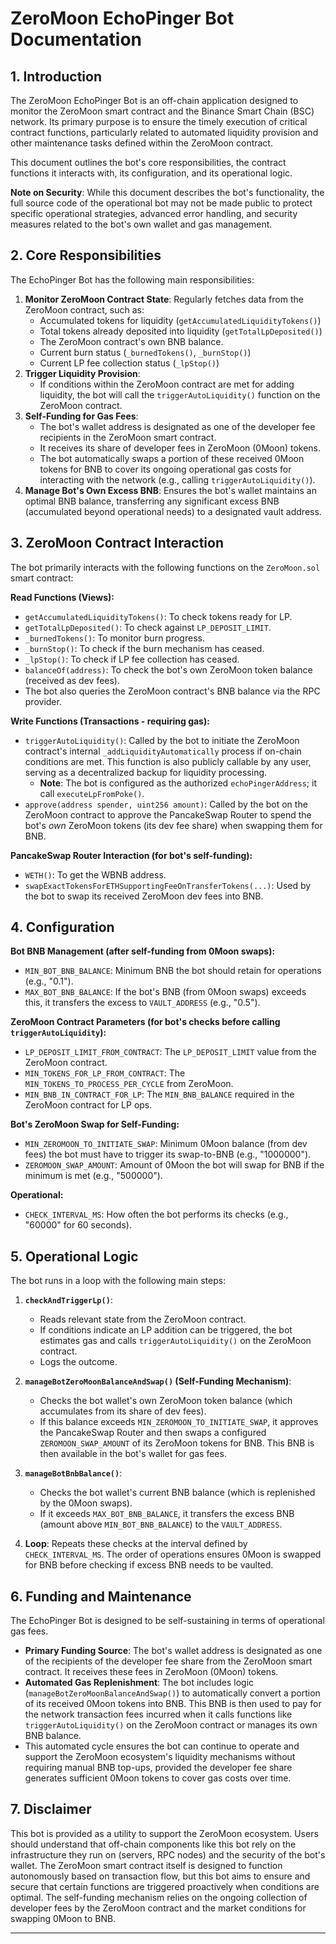 # ZeroMoon EchoPinger Bot Documentation

## 1. Introduction

The ZeroMoon EchoPinger Bot is an off-chain application designed to monitor the ZeroMoon smart contract and the Binance Smart Chain (BSC) network. Its primary purpose is to ensure the timely execution of critical contract functions, particularly related to automated liquidity provision and other maintenance tasks defined within the ZeroMoon contract.

This document outlines the bot's core responsibilities, the contract functions it interacts with, its configuration, and its operational logic.

**Note on Security**: While this document describes the bot's functionality, the full source code of the operational bot may not be made public to protect specific operational strategies, advanced error handling, and security measures related to the bot's own wallet and gas management.

## 2. Core Responsibilities

The EchoPinger Bot has the following main responsibilities:

1.  **Monitor ZeroMoon Contract State**: Regularly fetches data from the ZeroMoon contract, such as:
    *   Accumulated tokens for liquidity (`getAccumulatedLiquidityTokens()`)
    *   Total tokens already deposited into liquidity (`getTotalLpDeposited()`)
    *   The ZeroMoon contract's own BNB balance.
    *   Current burn status (`_burnedTokens()`, `_burnStop()`)
    *   Current LP fee collection status (`_lpStop()`)
2.  **Trigger Liquidity Provision**:
    *   If conditions within the ZeroMoon contract are met for adding liquidity, the bot will call the `triggerAutoLiquidity()` function on the ZeroMoon contract. 
3.  **Self-Funding for Gas Fees**:
    *   The bot's wallet address is designated as one of the developer fee recipients in the ZeroMoon smart contract.
    *   It receives its share of developer fees in ZeroMoon (0Moon) tokens.
    *   The bot automatically swaps a portion of these received 0Moon tokens for BNB to cover its ongoing operational gas costs for interacting with the network (e.g., calling `triggerAutoLiquidity()`).
4.  **Manage Bot's Own Excess BNB**: Ensures the bot's wallet maintains an optimal BNB balance, transferring any significant excess BNB (accumulated beyond operational needs) to a designated vault address.

## 3. ZeroMoon Contract Interaction

The bot primarily interacts with the following functions on the `ZeroMoon.sol` smart contract:

**Read Functions (Views):**
*   `getAccumulatedLiquidityTokens()`: To check tokens ready for LP.
*   `getTotalLpDeposited()`: To check against `LP_DEPOSIT_LIMIT`.
*   `_burnedTokens()`: To monitor burn progress.
*   `_burnStop()`: To check if the burn mechanism has ceased.
*   `_lpStop()`: To check if LP fee collection has ceased.
*   `balanceOf(address)`: To check the bot's own ZeroMoon token balance (received as dev fees).
*    The bot also queries the ZeroMoon contract's BNB balance via the RPC provider.

**Write Functions (Transactions - requiring gas):**
*   `triggerAutoLiquidity()`: Called by the bot to initiate the ZeroMoon contract's internal `_addLiquidityAutomatically` process if on-chain conditions are met. This function is also publicly callable by any user, serving as a decentralized backup for liquidity processing.
    *   **Note**: The bot is configured as the authorized `echoPingerAddress`; it call `executeLpFromPoke()`.
*   `approve(address spender, uint256 amount)`: Called by the bot on the ZeroMoon contract to approve the PancakeSwap Router to spend the bot's *own* ZeroMoon tokens (its dev fee share) when swapping them for BNB.

**PancakeSwap Router Interaction (for bot's self-funding):**
*   `WETH()`: To get the WBNB address.
*   `swapExactTokensForETHSupportingFeeOnTransferTokens(...)`: Used by the bot to swap its received ZeroMoon dev fees into BNB.

## 4. Configuration

**Bot BNB Management (after self-funding from 0Moon swaps):**
*   `MIN_BOT_BNB_BALANCE`: Minimum BNB the bot should retain for operations (e.g., "0.1").
*   `MAX_BOT_BNB_BALANCE`: If the bot's BNB (from 0Moon swaps) exceeds this, it transfers the excess to `VAULT_ADDRESS` (e.g., "0.5").

**ZeroMoon Contract Parameters (for bot's checks before calling `triggerAutoLiquidity`):**
*   `LP_DEPOSIT_LIMIT_FROM_CONTRACT`: The `LP_DEPOSIT_LIMIT` value from the ZeroMoon contract.
*   `MIN_TOKENS_FOR_LP_FROM_CONTRACT`: The `MIN_TOKENS_TO_PROCESS_PER_CYCLE` from ZeroMoon.
*   `MIN_BNB_IN_CONTRACT_FOR_LP`: The `MIN_BNB_BALANCE` required in the ZeroMoon contract for LP ops.

**Bot's ZeroMoon Swap for Self-Funding:**
*   `MIN_ZEROMOON_TO_INITIATE_SWAP`: Minimum 0Moon balance (from dev fees) the bot must have to trigger its swap-to-BNB (e.g., "1000000").
*   `ZEROMOON_SWAP_AMOUNT`: Amount of 0Moon the bot will swap for BNB if the minimum is met (e.g., "500000").

**Operational:**
*   `CHECK_INTERVAL_MS`: How often the bot performs its checks (e.g., "60000" for 60 seconds).

## 5. Operational Logic

The bot runs in a loop with the following main steps:

1.  **`checkAndTriggerLp()`**:
    *   Reads relevant state from the ZeroMoon contract.
    *   If conditions indicate an LP addition can be triggered, the bot estimates gas and calls `triggerAutoLiquidity()` on the ZeroMoon contract.
    *   Logs the outcome.

2.  **`manageBotZeroMoonBalanceAndSwap()` (Self-Funding Mechanism)**:
    *   Checks the bot wallet's own ZeroMoon token balance (which accumulates from its share of dev fees).
    *   If this balance exceeds `MIN_ZEROMOON_TO_INITIATE_SWAP`, it approves the PancakeSwap Router and then swaps a configured `ZEROMOON_SWAP_AMOUNT` of its ZeroMoon tokens for BNB. This BNB is then available in the bot's wallet for gas fees.

3.  **`manageBotBnbBalance()`**:
    *   Checks the bot wallet's current BNB balance (which is replenished by the 0Moon swaps).
    *   If it exceeds `MAX_BOT_BNB_BALANCE`, it transfers the excess BNB (amount above `MIN_BOT_BNB_BALANCE`) to the `VAULT_ADDRESS`.

4.  **Loop**: Repeats these checks at the interval defined by `CHECK_INTERVAL_MS`. The order of operations ensures 0Moon is swapped for BNB before checking if excess BNB needs to be vaulted.

## 6. Funding and Maintenance

The EchoPinger Bot is designed to be self-sustaining in terms of operational gas fees.
*   **Primary Funding Source**: The bot's wallet address is designated as one of the recipients of the developer fee share from the ZeroMoon smart contract. It receives these fees in ZeroMoon (0Moon) tokens.
*   **Automated Gas Replenishment**: The bot includes logic (`manageBotZeroMoonBalanceAndSwap()`) to automatically convert a portion of its received 0Moon tokens into BNB. This BNB is then used to pay for the network transaction fees incurred when it calls functions like `triggerAutoLiquidity()` on the ZeroMoon contract or manages its own BNB balance.
*   This automated cycle ensures the bot can continue to operate and support the ZeroMoon ecosystem's liquidity mechanisms without requiring manual BNB top-ups, provided the developer fee share generates sufficient 0Moon tokens to cover gas costs over time.

## 7. Disclaimer

This bot is provided as a utility to support the ZeroMoon ecosystem. Users should understand that off-chain components like this bot rely on the infrastructure they run on (servers, RPC nodes) and the security of the bot's wallet. The ZeroMoon smart contract itself is designed to function autonomously based on transaction flow, but this bot aims to ensure and secure that certain functions are triggered proactively when conditions are optimal. The self-funding mechanism relies on the ongoing collection of developer fees by the ZeroMoon contract and the market conditions for swapping 0Moon to BNB.

---
